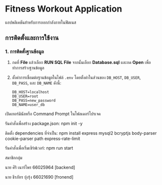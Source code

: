 # Fitness Workout Application

แอปพลิเคชันสำหรับการออกกำลังกายในฟิตเนส

## การติดตั้งและการใช้งาน

### 1. การติดตั้งฐานข้อมูล
1. กดที่ **File** แล้วเลือก **RUN SQL File** จากนั้นเลือก **Database.sql** และกด **Open** เพื่อทำการสร้างฐานข้อมูล

2. ตั้งค่าการเชื่อมต่อฐานข้อมูลในไฟล์ `.env` โดยตั้งค่าในส่วนของ `DB_HOST`, `DB_USER`, `DB_PASS`, และ `DB_NAME` ดังนี้:
   ```env
   DB_HOST=localhost
   DB_USER=root
   DB_PASS=new_password
   DB_NAME=user_db

เปิดเทอร์มินัลหรือ Command Prompt ในโฟลเดอร์โปรเจค

รันคำสั่งเพื่อสร้าง package.json:
npm init -y

ติดตั้ง dependencies ที่จำเป็น:
npm install express mysql2 bcryptjs body-parser cookie-parser path express-rate-limit

รันคำสั่งเพื่อเริ่มเซิร์ฟเวอร์:
npm run start

สมาชิกกลุ่ม

นาย ศิริ เนาร์ไพร 66025964  [backend]

นาย ธีรภัทร บุ้งรุ้ง 66021690 [fronend]
